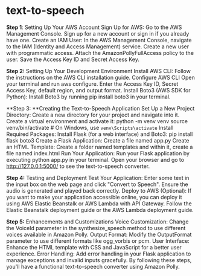 # text-to-speech
**Step 1**: Setting Up Your AWS Account
Sign Up for AWS:
Go to the AWS Management Console.
Sign up for a new account or sign in if you already have one.
Create an IAM User:
In the AWS Management Console, navigate to the IAM (Identity and Access Management) service.
Create a new user with programmatic access.
Attach the AmazonPollyFullAccess policy to the user.
Save the Access Key ID and Secret Access Key.

**Step 2:** Setting Up Your Development Environment
Install AWS CLI:
Follow the instructions on the AWS CLI installation guide.
Configure AWS CLI
Open your terminal and run aws configure.
Enter the Access Key ID, Secret Access Key, default region, and output format.
Install Boto3 (AWS SDK for Python):
Install Boto3 by running pip install boto3 in your terminal.

**Step 3: **Creating the Text-to-Speech Application
Set Up a New Project Directory:
Create a new directory for your project and navigate into it.
Create a virtual environment and activate it:
python -m venv venv
source venv/bin/activate  # On Windows, use `venv\Scripts\activate`
Install Required Packages:
Install Flask (for a web interface) and Boto3:
pip install flask boto3
Create a Flask Application:
Create a file named app.py 
Create an HTML Template:
Create a folder named templates and within it, create a file named index.html 
Run Your Application:
Run your Flask application by executing python app.py in your terminal.
Open your browser and go to http://127.0.0.1:5000/ to see the text-to-speech converter.

**Step 4:** Testing and Deployment
Test Your Application:
Enter some text in the input box on the web page and click "Convert to Speech".
Ensure the audio is generated and played back correctly.
Deploy to AWS (Optional):
If you want to make your application accessible online, you can deploy it using AWS Elastic Beanstalk or AWS Lambda with API Gateway.
Follow the Elastic Beanstalk deployment guide or the AWS Lambda deployment guide.

**Step 5:** Enhancements and Customizations
Voice Customization:
Change the VoiceId parameter in the synthesize_speech method to use different voices available in Amazon Polly.
Output Format:
Modify the OutputFormat parameter to use different formats like ogg_vorbis or pcm.
User Interface:
Enhance the HTML template with CSS and JavaScript for a better user experience.
Error Handling:
Add error handling in your Flask application to manage exceptions and invalid inputs gracefully.
By following these steps, you'll have a functional text-to-speech converter using Amazon Polly. 
